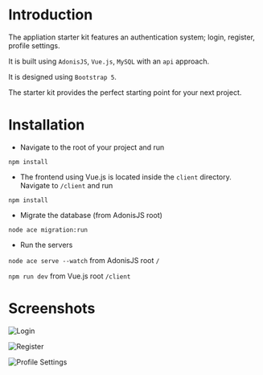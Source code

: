 # Introduction
The appliation starter kit features an authentication system; login, register, profile settings.

It is built using `AdonisJS`, `Vue.js`, `MySQL` with an `api` approach. 

It is designed using `Bootstrap 5`.

The starter kit provides the perfect starting point for your next project.

# Installation
- Navigate to the root of your project and run

`npm install`

- The frontend using Vue.js is located inside the `client` directory. Navigate to `/client` and run

`npm install`

- Migrate the database (from AdonisJS root)

`node ace migration:run`

- Run the servers
  
`node ace serve --watch` from AdonisJS root `/`
  
`npm run dev` from Vue.js root `/client`

# Screenshots

![Login](https://i.imgur.com/OC4RDBJ.png)

![Register](https://i.imgur.com/9dfjcM6.png)

![Profile Settings](https://i.imgur.com/NqYI1U7.png)
